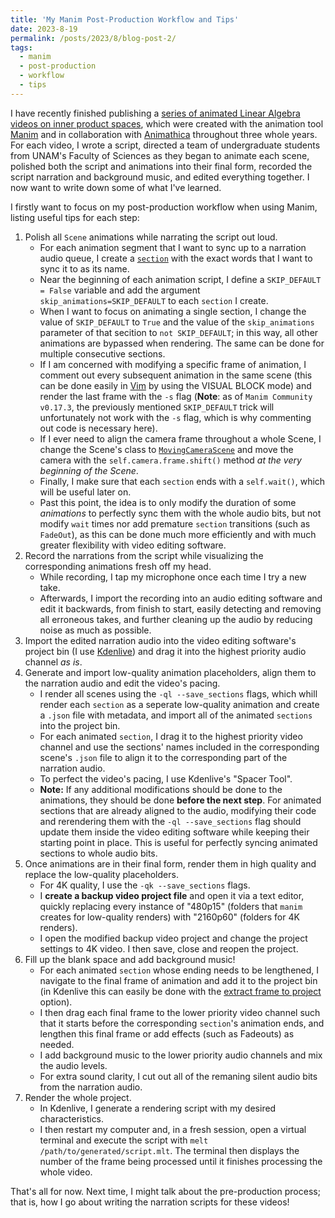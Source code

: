 ```yaml
---
title: 'My Manim Post-Production Workflow and Tips'
date: 2023-8-19
permalink: /posts/2023/8/blog-post-2/
tags:
  - manim
  - post-production
  - workflow
  - tips
---
```


I have recently finished publishing a [series of animated Linear Algebra videos on inner product spaces](https://www.youtube.com/playlist?list=PL91agCMqt_mdAgHZkxyn-tscoNpu7ZHvl), which were created with the animation tool [Manim](https://www.manim.community) and in collaboration with [Animathica](https://www.youtube.com/@animathica) throughout three whole years. For each video, I wrote a script, directed a team of undergraduate students from UNAM's Faculty of Sciences as they began to animate each scene, polished both the script and animations into their final form, recorded the script narration and background music, and edited everything together. I now want to write down some of what I've learned.

I firstly want to focus on my post-production workflow when using Manim, listing useful tips for each step:

1. Polish all `Scene` animations while narrating the script out loud.
    * For each animation segment that I want to sync up to a narration audio queue, I create a [`section`](https://docs.manim.community/en/stable/tutorials/output_and_config.html#sections) with the exact words that I want to sync it to as its name.
    * Near the beginning of each animation script, I define a `SKIP_DEFAULT = False` variable and add the argument `skip_animations=SKIP_DEFAULT` to each `section` I create.
    * When I want to focus on animating a single section, I change the value of `SKIP_DEFAULT` to `True` and the value of the `skip_animations` parameter of that secition to `not SKIP_DEFAULT`; in this way, all other animations are bypassed when rendering. The same can be done for multiple consecutive sections.
    * If I am concerned with modifying a specific frame of animation, I comment out every subsequent animation in the same scene (this can be done easily in [Vim](https://www.vim.org) by using the VISUAL BLOCK mode) and render the last frame with the `-s` flag (**Note**: as of `Manim Community v0.17.3`, the previously mentioned `SKIP_DEFAULT` trick will unfortunately not work with the `-s` flag, which is why commenting out code is necessary here).
    * If I ever need to align the camera frame throughout a whole Scene, I change the Scene's class to [`MovingCameraScene`](https://docs.manim.community/en/stable/reference/manim.scene.moving_camera_scene.MovingCameraScene.html) and move the camera with the `self.camera.frame.shift()` method _at the very beginning of the Scene_.
    * Finally, I make sure that each `section` ends with a `self.wait()`, which will be useful later on.
    * Past this point, the idea is to only modify the duration of some _animations_ to perfectly sync them with the whole audio bits, but not modify `wait` times nor add premature `section` transitions (such as `FadeOut`), as this can be done much more efficiently and with much greater flexibility with video editing software.
1. Record the narrations from the script while visualizing the corresponding animations fresh off my head.
    * While recording, I tap my microphone once each time I try a new take.
    * Afterwards, I import the recording into an audio editing software and edit it backwards, from finish to start, easily detecting and removing all erroneous takes, and further cleaning up the audio by reducing noise as much as possible.
1. Import the edited narration audio into the video editing software's project bin (I use [Kdenlive](https://kdenlive.org)) and drag it into the highest priority audio channel _as is_.
1. Generate and import low-quality animation placeholders, align them to the narration audio and edit the video's pacing.
    * I render all scenes using the `-ql --save_sections` flags, which whill render each `section` as a seperate low-quality animation and create a `.json` file with metadata, and import all of the animated `sections` into the project bin.
    * For each animated `section`, I drag it to the highest priority video channel and use the sections' names included in the corresponding scene's `.json` file to align it to the corresponding part of the narration audio.
    * To perfect the video's pacing, I use Kdenlive's "Spacer Tool".
    * **Note:** If any additional modifications should be done to the animations, they should be done **before the next step**. For animated sections that are already aligned to the audio, modifying their code and rerendering them with the `-ql --save_sections` flag should update them inside the video editing software while keeping their starting point in place. This is useful for perfectly syncing animated sections to whole audio bits.
1. Once animations are in their final form, render them in high quality and replace the low-quality placeholders.
    * For 4K quality, I use the `-qk --save_sections` flags.
    * I **create a backup video project file** and open it via a text editor, quickly replacing every instance of "480p15" (folders that `manim` creates for low-quality renders) with "2160p60" (folders for 4K renders).
    * I open the modified backup video project and change the project settings to 4K video. I then save, close and reopen the project.
1. Fill up the blank space and add background music!
    * For each animated `section` whose ending needs to be lengthened, I navigate to the final frame of animation and add it to the project bin (in Kdenlive this can easily be done with the [extract frame to project](https://kdenlive.org/en/project/extract-frame-to-project) option).
    * I then drag each final frame to the lower priority video channel such that it starts before the corresponding `section`'s animation ends, and lengthen this final frame or add effects (such as Fadeouts) as needed.
    * I add background music to the lower priority audio channels and mix the audio levels.
    * For extra sound clarity, I cut out all of the remaning silent audio bits from the narration audio.
1. Render the whole project.
    * In Kdenlive, I generate a rendering script with my desired characteristics.
    * I then restart my computer and, in a fresh session, open a virtual terminal and execute the script with `melt /path/to/generated/script.mlt`. The terminal then displays the number of the frame being processed until it finishes processing the whole video.

That's all for now. Next time, I might talk about the pre-production process; that is, how I go about writing the narration scripts for these videos!
